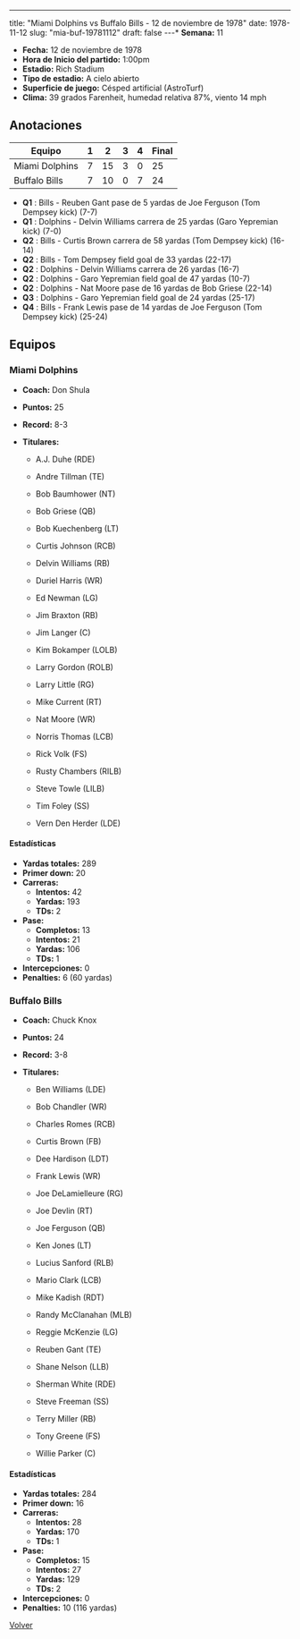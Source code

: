 ---
title: "Miami Dolphins vs Buffalo Bills - 12 de noviembre de 1978"
date: 1978-11-12
slug: "mia-buf-19781112"
draft: false
---* **Semana:** 11
* **Fecha:** 12 de noviembre de 1978
* **Hora de Inicio del partido:** 1:00pm
* **Estadio:** Rich Stadium
* **Tipo de estadio:** A cielo abierto
* **Superficie de juego:** Césped artificial (AstroTurf)
* **Clima:** 39 grados Farenheit, humedad relativa 87%, viento 14 mph




## Anotaciones
| Equipo | 1 | 2 | 3 | 4 | Final |
|--------|---|---|---|---|-------|
| Miami Dolphins  | 7 | 15 | 3 | 0  | 25 |
| Buffalo Bills  | 7 | 10 | 0 | 7  | 24 |
* **Q1** : Bills - Reuben Gant pase de 5 yardas de Joe Ferguson (Tom Dempsey kick) (7-7)
* **Q1** : Dolphins - Delvin Williams carrera de 25 yardas (Garo Yepremian kick) (7-0)
* **Q2** : Bills - Curtis Brown carrera de 58 yardas (Tom Dempsey kick) (16-14)
* **Q2** : Bills - Tom Dempsey field goal de 33 yardas (22-17)
* **Q2** : Dolphins - Delvin Williams carrera de 26 yardas (16-7)
* **Q2** : Dolphins - Garo Yepremian field goal de 47 yardas (10-7)
* **Q2** : Dolphins - Nat Moore pase de 16 yardas de Bob Griese (22-14)
* **Q3** : Dolphins - Garo Yepremian field goal de 24 yardas (25-17)
* **Q4** : Bills - Frank Lewis pase de 14 yardas de Joe Ferguson (Tom Dempsey kick) (25-24)


## Equipos


### Miami Dolphins
* **Coach:** Don Shula
* **Puntos:** 25
* **Record:** 8-3
* **Titulares:** 

  * A.J. Duhe (RDE) 

  * Andre Tillman (TE) 

  * Bob Baumhower (NT) 

  * Bob Griese (QB) 

  * Bob Kuechenberg (LT) 

  * Curtis Johnson (RCB) 

  * Delvin Williams (RB) 

  * Duriel Harris (WR) 

  * Ed Newman (LG) 

  * Jim Braxton (RB) 

  * Jim Langer (C) 

  * Kim Bokamper (LOLB) 

  * Larry Gordon (ROLB) 

  * Larry Little (RG) 

  * Mike Current (RT) 

  * Nat Moore (WR) 

  * Norris Thomas (LCB) 

  * Rick Volk (FS) 

  * Rusty Chambers (RILB) 

  * Steve Towle (LILB) 

  * Tim Foley (SS) 

  * Vern Den Herder (LDE) 

#### Estadísticas
* **Yardas totales:** 289
* **Primer down:** 20
* **Carreras:**
  * **Intentos:** 42
  * **Yardas:** 193
  * **TDs:** 2
* **Pase:**
  * **Completos:** 13
  * **Intentos:** 21
  * **Yardas:** 106
  * **TDs:** 1
* **Intercepciones:** 0
* **Penalties:** 6 (60 yardas)

### Buffalo Bills
* **Coach:** Chuck Knox
* **Puntos:** 24
* **Record:** 3-8
* **Titulares:** 

  * Ben Williams (LDE) 

  * Bob Chandler (WR) 

  * Charles Romes (RCB) 

  * Curtis Brown (FB) 

  * Dee Hardison (LDT) 

  * Frank Lewis (WR) 

  * Joe DeLamielleure (RG) 

  * Joe Devlin (RT) 

  * Joe Ferguson (QB) 

  * Ken Jones (LT) 

  * Lucius Sanford (RLB) 

  * Mario Clark (LCB) 

  * Mike Kadish (RDT) 

  * Randy McClanahan (MLB) 

  * Reggie McKenzie (LG) 

  * Reuben Gant (TE) 

  * Shane Nelson (LLB) 

  * Sherman White (RDE) 

  * Steve Freeman (SS) 

  * Terry Miller (RB) 

  * Tony Greene (FS) 

  * Willie Parker (C) 

#### Estadísticas
* **Yardas totales:** 284
* **Primer down:** 16
* **Carreras:**
  * **Intentos:** 28
  * **Yardas:** 170
  * **TDs:** 1
* **Pase:**
  * **Completos:** 15
  * **Intentos:** 27
  * **Yardas:** 129
  * **TDs:** 2
* **Intercepciones:** 0
* **Penalties:** 10 (116 yardas)


[Volver](/historia/1978)
